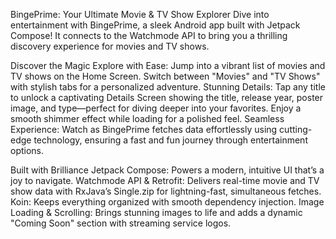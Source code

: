 BingePrime: Your Ultimate Movie & TV Show Explorer
Dive into entertainment with BingePrime, a sleek Android app built with Jetpack Compose! It connects to the Watchmode API to bring you a thrilling discovery experience for movies and TV shows.

Discover the Magic
Explore with Ease: Jump into a vibrant list of movies and TV shows on the Home Screen. Switch between "Movies" and "TV Shows" with stylish tabs for a personalized adventure.
Stunning Details: Tap any title to unlock a captivating Details Screen showing the title, release year, poster image, and type—perfect for diving deeper into your favorites. Enjoy a smooth shimmer effect while loading for a polished feel.
Seamless Experience: Watch as BingePrime fetches data effortlessly using cutting-edge technology, ensuring a fast and fun journey through entertainment options.

Built with Brilliance
Jetpack Compose: Powers a modern, intuitive UI that’s a joy to navigate.
Watchmode API & Retrofit: Delivers real-time movie and TV show data with RxJava’s Single.zip for lightning-fast, simultaneous fetches.
Koin: Keeps everything organized with smooth dependency injection.
Image Loading & Scrolling: Brings stunning images to life and adds a dynamic "Coming Soon" section with streaming service logos.

